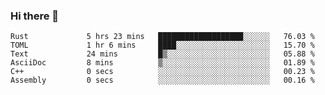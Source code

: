 ### Hi there 👋

<!--
**berkus/berkus** is a ✨ _special_ ✨ repository because its `README.md` (this file) appears on your GitHub profile.

Here are some ideas to get you started:

- 🔭 I’m currently working on ...
- 🌱 I’m currently learning ...
- 👯 I’m looking to collaborate on ...
- 🤔 I’m looking for help with ...
- 💬 Ask me about ...
- 📫 How to reach me: ...
- 😄 Pronouns: ...
- ⚡ Fun fact: ...
-->

<!--START_SECTION:waka-->

```text
Rust             5 hrs 23 mins   ███████████████████░░░░░░   76.03 %
TOML             1 hr 6 mins     ████░░░░░░░░░░░░░░░░░░░░░   15.70 %
Text             24 mins         █▒░░░░░░░░░░░░░░░░░░░░░░░   05.88 %
AsciiDoc         8 mins          ▒░░░░░░░░░░░░░░░░░░░░░░░░   01.89 %
C++              0 secs          ░░░░░░░░░░░░░░░░░░░░░░░░░   00.23 %
Assembly         0 secs          ░░░░░░░░░░░░░░░░░░░░░░░░░   00.16 %
```

<!--END_SECTION:waka-->

